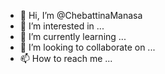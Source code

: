 - 👋 Hi, I’m @ChebattinaManasa
- 👀 I’m interested in ...
- 🌱 I’m currently learning ...
- 💞️ I’m looking to collaborate on ...
- 📫 How to reach me ...

<!---
ChebattinaManasa/ChebattinaManasa is a ✨ special ✨ repository because its `README.md` (this file) appears on your GitHub profile.
You can click the Preview link to take a look at your changes.
--->
